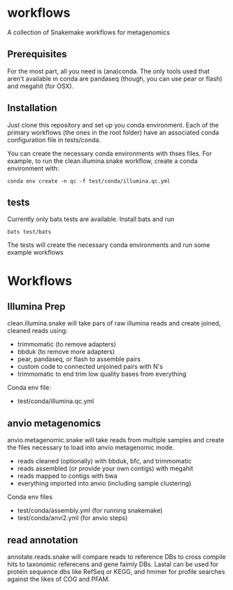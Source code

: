 # workflows
A collection of Snakemake workflows for metagenomics

## Prerequisites

For the most part, all you need is (ana)conda. The only tools used that aren't available in conda are pandaseq (though, you can use pear or flash) and megahit (for OSX).

## Installation

Just clone this repository and set up you conda environment. Each of the primary workflows (the ones in the root folder) have an associated conda
configuration file in tests/conda. 

You can create the necessary conda environments with thses files. For example, to run the clean.illumina.snake workflow, create a conda environment with:

```
conda env create -n qc -f test/conda/illumina.qc.yml
```

## tests

Currently only bats tests are available. Install bats and run 

```
bats test/bats
```

The tests will create the necessary conda environments and run some example workflows

# Workflows

## Illumina Prep

clean.illumina.snake will take pars of raw illumina reads and create joined, cleaned reads using:

 * trimmomatic (to remove adapters)
 * bbduk (to remove more adapters)
 * pear, pandaseq, or flash to assemble pairs
 * custom code to connected unjoined pairs with N's
 * trimmomatic to end trim low quality bases from everything

Conda env file:

 * test/conda/illumina.qc.yml

## anvio metagenomics

anvio.metagenomic.snake will take reads from multiple samples and create the files necessary to load into anvio metagenomic mode.

 * reads cleaned (optionally) with bbduk, bfc, and trimmomatic
 * reads assembled (or provide your own contigs) with megahit
 * reads mapped to contigs with bwa
 * everything imported into anvio (including sample clustering)

Conda env files

 * test/conda/assembly.yml (for running snakemake)
 * test/conda/anvi2.yml (for anvio steps)

## read annotation

annotate.reads.snake will compare reads to reference DBs to cross compile hits to taxonomic referecens and gene faimly DBs. Lastal can be used for protein sequence dbs like RefSeq or KEGG, and hmmer for profile searches against the likes of COG and PFAM.
